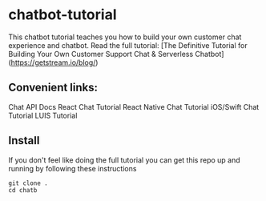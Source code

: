 # chatbot-tutorial

This chatbot tutorial teaches you how to build your own customer chat experience and chatbot. Read the full tutorial: [The Definitive Tutorial for Building Your Own Customer Support Chat & Serverless Chatbot] (https://getstream.io/blog/)

## Convenient links:

Chat API Docs
React Chat Tutorial
React Native Chat Tutorial
iOS/Swift Chat Tutorial
LUIS Tutorial

## Install

If you don't feel like doing the full tutorial you can get this repo up and running by following these instructions

```
git clone .
cd chatb
```
